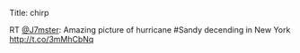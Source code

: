 Title: chirp

RT <a href="http://twitter.com/J7mster">@J7mster</a>: Amazing picture of hurricane #Sandy decending in New York <a href="http://t.co/3mMhCbNq">http://t.co/3mMhCbNq</a>
